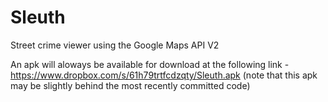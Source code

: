 Sleuth
============

Street crime viewer using the Google Maps API V2

An apk will aloways be available for download at the following link - https://www.dropbox.com/s/61h79trtfcdzqty/Sleuth.apk (note that this apk may be slightly behind the most recently committed code)
